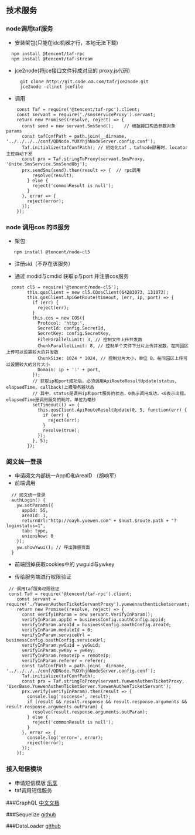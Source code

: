
## 技术服务
### node调用taf服务
- 安装架包(只能在idc机器才行，本地无法下载)
 ````
   npm install @tencent/taf-rpc
   npm install @tencent/taf-stream
 ````
- jce2node(将jce接口文件转成对应的 proxy.js代码)
  ````
    git clone http://git.code.oa.com/taf/jce2node.git
    jce2node -clinet jcefile
  ````
- 调用
````
    const Taf = require('@tencent/taf-rpc').client;
    const servant = require('./smsserviceProxy').servant;
    return new Promise((resolve, reject) => {
      const send = new servant.SmsSend();    // 根据接口构造参数对象  params
      const tafConfPath = path.join(__dirname, '../../../../conf/QDNode.YUXYhjhNodeServer.config.conf');
      Taf.initialize(tafConfPath); // 初始化taf ，tafnode部署时，locator主控自动下发
      const prx = Taf.stringToProxy(servant.SmsProxy, 'Unite.SmsService.SmsSendObj');
      prx.sendSms(send).then(result => {  // rpc调用
          resolve(result);
        } else {
          reject('commonResult is null');
        }
      }, error => {
        reject(error);
      });
    });
```` 
### node 调用cos 的l5服务
- 架包
````
   npm install @tencent/node-cl5
````
- 注册sid（不存在该服务）

- 通过 modid与cmdid 获取ip与port 并注册cos服务

````
  const cl5 = require('@tencent/node-cl5');
        this.qosClient = new cl5.CQosClient(64283073, 131072);
        this.qosClient.ApiGetRoute(timeout, (err, ip, port) => {
          if (err) {
            reject(err);
          }
          this.cos = new COS({
            Protocol: 'http:',
            SecretId: config.SecretId,
            SecretKey: config.SecretKey,
            FileParallelLimit: 3, // 控制文件上传并发数
            ChunkParallelLimit: 8, // 控制单个文件下分片上传并发数，在同园区上传可以设置较大的并发数
            ChunkSize: 1024 * 1024, // 控制分片大小，单位 B，在同园区上传可以设置较大的分片大小
            Domain: ip + ':' + port,
          });
          // 获取ip和port成功后，必须调用ApiRouteResultUpdate(status, elapsedTime, callback)上报服务器状态
          // 其中，status是调用ip和port服务的状态，0表示调用成功，<0表示出错。elapsedTime是调用服务的耗时，单位为毫秒
          setTimeout(() => {
            this.qosClient.ApiRouteResultUpdate(0, 5, function(err) {
              if (err) {
                reject(err);
              }
              resolve(true);
            });
          }, 5);
        });
````

### 阅文统一登录
- 申请阅文内部统一AppID和AreaID （胡响军）
- 前端调用
````
  // 阅文统一登录
  authLogin() {
    yw.setParams({
      appId: 55,
      areaId: 1,
      returnUrl:"http://oayh.yuewen.com" + $nuxt.$route.path + "?loginstatus=1",
      tab: type,
      unionshow: 0
    });
    yw.showYwui(); // 呼出弹窗页面
  }

````
- 前端回掉获取cookies中的 ywguid与ywkey

- 传给服务端进行权限验证
````
 // 调用taf服务权限验证
 const Taf = require('@tencent/taf-rpc').client;
    const servant = require('./YuewenAuthenTicketServantProxy').yuewenauthenticketservant;
    return new Promise((resolve, reject) => {
      const verifyInParam = new servant.VerifyInParam();
      verifyInParam.appId = businessConfig.oauthConfig.appid;
      verifyInParam.areaId = businessConfig.oauthConfig.areaId;
      verifyInParam.moduleId = 0;
      verifyInParam.serviceUrl = businessConfig.oauthConfig.serviceUrl;
      verifyInParam.ywGuid = ywGuid;
      verifyInParam.ywKey = ywKey;
      verifyInParam.remoteIp = remoteIp;
      verifyInParam.referer = referer;
      const tafConfPath = path.join(__dirname, '../../../../conf/QDNode.YUXYhjhNodeServer.config.conf');
      Taf.initialize(tafConfPath);
      const prx = Taf.stringToProxy(servant.YuewenAuthenTicketProxy, 'UserBase.YuewenAuthenTicketServer.YuewenAuthenTicketServant');
      prx.verify(verifyInParam).then(result => {
        console.log('success=', result);
        if (result && result.response && result.response.arguments && result.response.arguments.outParam) {
          resolve(result.response.arguments.outParam);
        } else {
          reject('commonResult is null');
        }
      }, error => {
        console.log('error=', error);
        reject(error);
      });
    });
````

### 接入短信模块
- 申请短信模版  [乐享](https://yuewen.lexiangla.com/teams/k100076/docs/8ae628f6d2a311e893735254002ec14d?lxref=search-company&company_from=yuewen)
- taf调用短信服务


###GraphQL [中文文档](http://graphql.cn/learn/)

###Sequelize [github](https://github.com/demopark/sequelize-docs-Zh-CN)

###DataLoader [github](https://github.com/facebook/dataloader)
